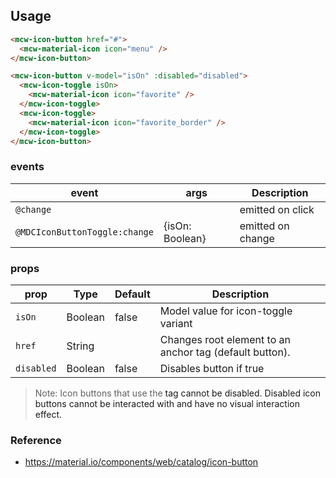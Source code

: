 ## Usage

```html
<mcw-icon-button href="#">
  <mcw-material-icon icon="menu" />
</mcw-icon-button>

<mcw-icon-button v-model="isOn" :disabled="disabled">
  <mcw-icon-toggle isOn>
    <mcw-material-icon icon="favorite" />
  </mcw-icon-toggle>
  <mcw-icon-toggle>
    <mcw-material-icon icon="favorite_border" />
  </mcw-icon-toggle>
</mcw-icon-button>
```

### events

| event                         | args            | Description       |
| ----------------------------- | --------------- | ----------------- |
| `@change`                     |                 | emitted on click  |
| `@MDCIconButtonToggle:change` | {isOn: Boolean} | emitted on change |

### props

| prop       | Type    | Default | Description                                             |
| ---------- | ------- | ------- | ------------------------------------------------------- |
| `isOn`     | Boolean | false   | Model value for icon-toggle variant                     |
| `href`     | String  |         | Changes root element to an anchor tag (default button). |
| `disabled` | Boolean | false   | Disables button if true                                 |

> Note: Icon buttons that use the <a> tag cannot be disabled. Disabled icon buttons cannot be interacted with and have no visual interaction effect.

### Reference

- <https://material.io/components/web/catalog/icon-button>
